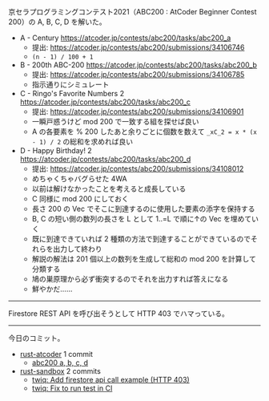 京セラプログラミングコンテスト2021（ABC200 : AtCoder Beginner Contest 200）の A, B, C, D を解いた。

- A - Century
  <https://atcoder.jp/contests/abc200/tasks/abc200_a>
  - 提出: <https://atcoder.jp/contests/abc200/submissions/34106746>
  - `(n - 1) / 100 + 1`
- B - 200th ABC-200
  <https://atcoder.jp/contests/abc200/tasks/abc200_b>
  - 提出: <https://atcoder.jp/contests/abc200/submissions/34106785>
  - 指示通りにシミュレート
- C - Ringo's Favorite Numbers 2
  <https://atcoder.jp/contests/abc200/tasks/abc200_c>
  - 提出: <https://atcoder.jp/contests/abc200/submissions/34106901>
  - 一瞬戸惑うけど mod 200 で一致する組を探せば良い
  - A の各要素を % 200 したあと余りごとに個数を数えて `_xC_2 = x * (x - 1) / 2` の総和を求めれば良い
- D - Happy Birthday! 2
  <https://atcoder.jp/contests/abc200/tasks/abc200_d>
  - 提出: <https://atcoder.jp/contests/abc200/submissions/34108012>
  - めちゃくちゃバグらせた 4WA
  - 以前は解けなかったことを考えると成長している
  - C 同様に mod 200 にしておく
  - 長さ 200 の Vec でそこに到達するのに使用した要素の添字を保持する
  - B, C の短い側の数列の長さを L として 1..=L で順に↑の Vec を埋めていく
  - 既に到達できていれば 2 種類の方法で到達することができているのでそれらを出力して終わり
  - 解説の解法は 201 個以上の数列を生成して総和の mod 200 を計算して分類する
  - 鳩の巣原理から必ず衝突するのでそれを出力すれば答えになる
  - 鮮やかだ……

---

Firestore REST API を呼び出そうとして HTTP 403 でハマっている。

---

今日のコミット。

- [rust-atcoder](https://github.com/bouzuya/rust-atcoder) 1 commit
  - [abc200 a, b, c, d](https://github.com/bouzuya/rust-atcoder/commit/15341d7f65ac32a3352d300e79f4e3aecf0a7782)
- [rust-sandbox](https://github.com/bouzuya/rust-sandbox) 2 commits
  - [twiq: Add firestore api call example (HTTP 403)](https://github.com/bouzuya/rust-sandbox/commit/3734e5eb67cc75b18100b20ad19cc11e6c9c5365)
  - [twiq: Fix to run test in CI](https://github.com/bouzuya/rust-sandbox/commit/79c5d6ca61db9ba02cef334d4e597995e7a91ec2)
